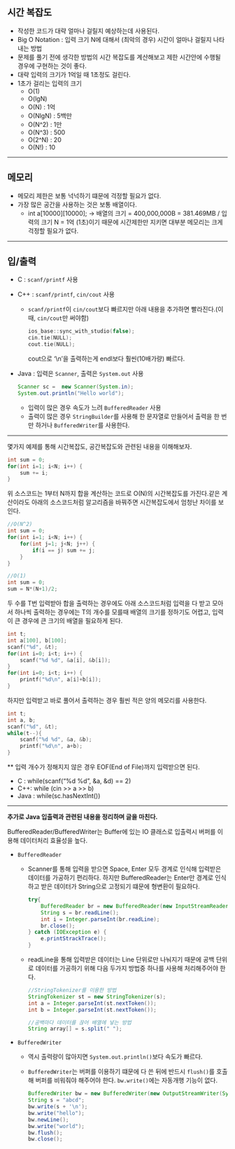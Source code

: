 ## 시간 복잡도

- 작성한 코드가 대략 얼마나 걸릴지 예상하는데 사용된다.
- Big O Notation : 입력 크기 N에 대해서 (최악의 경우) 시간이 얼마나 걸릴지 나타내는 방법
- 문제를 풀기 전에 생각한 방법의 시간 복잡도를 계산해보고 제한 시간안에 수행될 경우에 구현하는 것이 좋다.
- 대략 입력의 크기가 1억일 때 1초정도 걸린다.
- 1초가 걸리는 입력의 크기
    - O(1)
    - O(lgN)
    - O(N) : 1억
    - O(NlgN) : 5백만
    - O(N^2) : 1만
    - O(N^3) : 500
    - O(2^N) : 20
    - O(N!) : 10

---

## 메모리

- 메모리 제한은 보통 넉넉하기 떄문에 걱정할 필요가 없다.
- 가장 많은 공간을 사용하는 것은 보통 배열이다.
    - int a[10000][10000]; -> 배열의 크기 = 400,000,000B = 381.469MB / 입력의 크기 N = 1억 (1초)이기 때문에 시간제한만 지키면 대부분 메모리는 크게 걱정할 필요가 없다.

---

## 입/출력

- C : `scanf/printf` 사용
- C++ : `scanf/printf`, `cin/cout` 사용
    - `scanf/printf`이 `cin/cout`보다 빠르지만 아래 내용을 추가하면 빨라진다.(이때, `cin/cout`만 써야함)

        ```cpp
        ios_base::sync_with_studio(false);
        cin.tie(NULL);
        cout.tie(NULL);
        ```

        cout으로 ‘\n’을 출력하는게 endl보다 훨씬(10배가량) 빠르다.

- Java : 입력은 `Scanner`, 출력은 `System.out` 사용

    ```java
    Scanner sc =  new Scanner(System.in);
    System.out.println("Hello world");
    ```

    - 입력이 많은 경우 속도가 느려 `BufferedReader` 사용
    - 출력이 많은 경우 `StringBuilder`를 사용해 한 문자열로 만들어서 출력을 한 번만 하거나 `BufferedWriter`를 사용한다.

---

몇가지 예제를 통해 시간복잡도, 공간복잡도와 관련된 내용을 이해해보자.

```c
int sum = 0;
for(int i=1; i<N; i++) {
    sum += i;
}
```

위 소스코드는 1부터 N까지 합을 계산하는 코드로 O(N)의 시간복잡도를 가진다.같은 계산이라도 아래의 소스코드처럼 알고리즘을 바꿔주면 시간복잡도에서 엄청난 차이를 보인다.

```c
//O(N^2)
int sum = 0;
for(int i=1; i<N; i++) {
    for(int j=1; j<N; j++) {
        if(i == j) sum += j;
    }
}

//O(1)
int sum = 0;
sum = N*(N+1)/2;
```

두 수를 T번 입력받아 합을 출력하는 경우에도 아래 소스코드처럼 입력을 다 받고 모아서 하나씩 출력하는 경우에는 T의 개수를 모를때 배열의 크기를 정하기도 어렵고, 입력이 큰 경우에 큰 크기의 배열을 필요하게 된다.

```c
int t;
int a[100], b[100];
scanf("%d", &t);
for(int i=0; i<t; i++) {
    scanf("%d %d", &a[i], &b[i]);
}
for(int i=0; i<t; i++) {
    printf("%d\n", a[i]+b[i]);
}
```

하지만 입력받고 바로 풀어서 출력하는 경우 훨씬 적은 양의 메모리를 사용한다.

```c
int t;
int a, b;
scanf("%d", &t);
while(t--){
    scanf("%d %d", &a, &b);
    printf("%d\n", a+b);
}
```

\** 입력 개수가 정해지지 않은 경우 EOF(End of File)까지 입력받으면 된다.

- C : while(scanf(“%d %d”, &a, &d) == 2)
- C++: while (cin >> a >> b)
- Java : while(sc.hasNextInt())

---

**추가로 Java 입출력과 관련된 내용을 정리하며 글을 마친다.**

BufferedReader/BufferedWriter는 Buffer에 있는 IO 클래스로 입출력시 버퍼를 이용해 데이터처리 효율성을 높다.

- `BufferedReader`
    - Scanner를 통해 입력을 받으면 Space, Enter 모두 경계로 인식해 입력받은 데이터를 가공하기 편리하다. 하지만 BufferedReader는 Enter만 경계로 인식하고 받은 데이터가 String으로 고정되기 떄문에 형변환이 필요하다.

        ```java
        try{
            BufferedReader br = new BufferedReader(new InputStreamReader(System.in));
            String s = br.readLine();
            int i = Integer.parseInt(br.readLine);
            br.close();
        } catch (IOException e) {
            e.printStrackTrace();
        }
        ```

    - readLine을 통해 입력받은 데이터는 Line 단위로만 나눠지기 때문에 공백 단위로 데이터를 가공하기 위해 다음 두가지 방법중 하나를 사용해 처리해주어야 한다.

        ```java
        //StringTokenizer를 이용한 방법
        StringTokenizer st = new StringTokenizer(s);
        int a = Integer.parseInt(st.nextToken());
        int b = Integer.parseInt(st.nextToken());

        //공백마다 데이터를 끊어 배열에 넣는 방법
        String array[] = s.split(" ");
        ```

- `BufferedWriter`
    - 역시 출력량이 많아지면 `System.out.println()`보다 속도가 빠르다.
    - `BufferedWriter`는 버퍼를 이용하기 떄문에 다 쓴 뒤에 반드시 `flush()`를 호출해 버퍼를 비워줘야 해주어야 한다. `bw.write()`에는 자동개행 기능이 없다.

        ```java
        BufferedWriter bw = new BufferedWriter(new OutputStreamWriter(System.out));
        String s = "abcd";
        bw.write(s + '\n');
        bw.write("hello");
        bw.newLine();
        bw.write("world");
        bw.flush();
        bw.close();
        ```